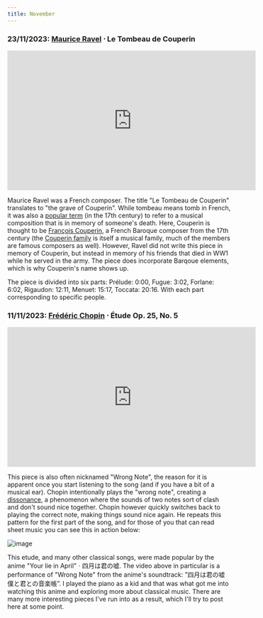 ```yaml
---
title: November
---
```

### **23/11/2023**: [Maurice Ravel](https://fondationmauriceravel.com/en/) ⋅ Le Tombeau de Couperin
<iframe src="https://www.youtube.com/embed/Wz165MCij6c" width="560" height="315" title="A YouTube video" frameborder="0" allowfullscreen></iframe>

Maurice Ravel was a French composer. The title "Le Tombeau de Couperin" translates to "the grave of Couperin". While tombeau means tomb in French, it was also a [popular term](https://en.wikipedia.org/wiki/Tombeau) (in the 17th century) to refer to a musical composition that is in memory of someone's death. Here, Couperin is thought to be [François Couperin](https://en.wikipedia.org/wiki/Fran%C3%A7ois_Couperin), a French Baroque composer from the 17th century (the [Couperin family](https://en.wikipedia.org/wiki/Couperin_family) is itself a musical family, much of the members are famous composers as well). However, Ravel did not write this piece in memory of Couperin, but instead in memory of his friends that died in WW1 while he served in the army. The piece does incorporate Barqoue elements, which is why Couperin's name shows up.

The piece is divided into six parts: Prélude: 0:00, Fugue: 3:02, Forlane: 6:02, Rigaudon: 12:11, Menuet: 15:17, Toccata: 20:16. With each part corresponding to specific people.






### **11/11/2023**: [Frédéric Chopin](https://chopin.nifc.pl/en) ⋅ Étude Op. 25, No. 5
<iframe src="https://www.youtube.com/embed/cXqGSgVGmiA" width="560" height="315" title="A YouTube video" frameborder="0" allowfullscreen></iframe>

This piece is also often nicknamed "Wrong Note", the reason for it is apparent once you start listening to the song (and if you have a bit of a musical ear). Chopin intentionally plays the "wrong note", creating a [dissonance](https://en.wikipedia.org/wiki/Consonance_and_dissonance), a phenomenon where the sounds of two notes sort of clash and don't sound nice together. Chopin however quickly switches back to playing the correct note, making things sound nice again. He repeats this pattern for the first part of the song, and for those of you that can read sheet music you can see this in action below:

![image](https://upload.wikimedia.org/wikipedia/commons/thumb/c/c8/Chopin_Op.25_No.5.PNG/600px-Chopin_Op.25_No.5.PNG)

This etude, and many other classical songs, were made popular by the anime "Your lie in April" ⋅ 四月は君の嘘. The video above in particular is a performance of "Wrong Note" from the anime's soundtrack: ”四月は君の嘘　僕と君との音楽帳”. I played the piano as a kid and that was what got me into watching this anime and exploring more about classical music. There are many more interesting pieces I've run into as a result, which I'll try to post here at some point. 